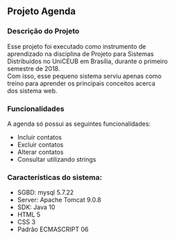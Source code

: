 Projeto Agenda
---
### Descrição do Projeto
Esse projeto foi executado como instrumento de  
aprendizado na disciplina de Projeto para Sistemas  
Distribuídos no UniCEUB em Brasília, durante o primeiro  
semestre de 2018.  
Com isso, esse pequeno sistema serviu apenas como   
treino para aprender os principais conceitos acerca  
dos sistema web.  
### Funcionalidades 
A agenda só possui as seguintes funcionalidades:  
* Incluir contatos
* Excluir contatos
* Alterar contatos
* Consultar utilizando strings
### Características do sistema:
* SGBD: mysql 5.7.22
* Server: Apache Tomcat 9.0.8
* SDK: Java 10
* HTML 5
* CSS 3
* Padrão ECMASCRIPT 06
